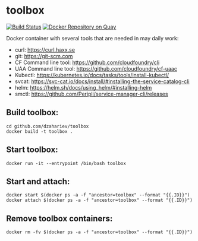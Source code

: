 # toolbox

[![Build Status](https://travis-ci.org/dzahariev/toolbox.svg?branch=master)](https://travis-ci.org/dzahariev/toolbox)
[![Docker Repository on Quay](https://quay.io/repository/dzahariev/toolbox/status "Docker Repository on Quay")](https://quay.io/repository/dzahariev/toolbox)

Docker container with several tools that are needed in may daily work:


- curl: https://curl.haxx.se
- git: https://git-scm.com
- CF Command line tool: https://github.com/cloudfoundry/cli
- UAA Command line tool: https://github.com/cloudfoundry/cf-uaac
- Kubectl: https://kubernetes.io/docs/tasks/tools/install-kubectl/
- svcat: https://svc-cat.io/docs/install/#installing-the-service-catalog-cli
- helm: https://helm.sh/docs/using_helm/#installing-helm
- smctl: https://github.com/Peripli/service-manager-cli/releases

## Build toolbox:

```
cd github.com/dzahariev/toolbox
docker build -t toolbox .
```

## Start toolbox:

```
docker run -it --entrypoint /bin/bash toolbox
```

## Start and attach:

```
docker start $(docker ps -a -f "ancestor=toolbox" --format "{{.ID}}")
docker attach $(docker ps -a -f "ancestor=toolbox" --format "{{.ID}}")
```

## Remove toolbox containers:

```
docker rm -fv $(docker ps -a -f "ancestor=toolbox" --format "{{.ID}}")
```
